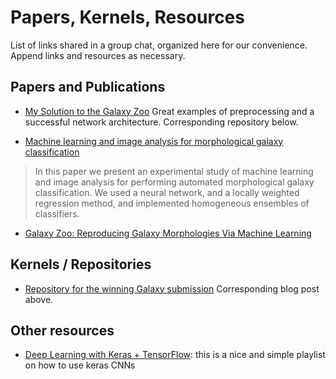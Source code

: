 # Papers, Kernels, Resources

List of links shared in a group chat, organized here for our convenience. Append links and resources as necessary.

## Papers and Publications

- [My Solution to the Galaxy Zoo](http://benanne.github.io/2014/04/05/galaxy-zoo.html)
Great examples of preprocessing and a successful network architecture. Corresponding repository below.

- [Machine learning and image analysis for morphological galaxy classification](https://academic.oup.com/mnras/article/349/1/87/3101624)
> In this paper we present an experimental study of machine learning and image analysis for performing automated morphological galaxy classification. We used a neural network, and a locally weighted regression method, and implemented homogeneous ensembles of classifiers.

- [Galaxy Zoo: Reproducing Galaxy Morphologies Via Machine Learning](https://arxiv.org/abs/0908.2033)

## Kernels / Repositories

- [Repository for the winning Galaxy submission](https://github.com/benanne/kaggle-galaxies)
Corresponding blog post above.

## Other resources

- [Deep Learning with Keras + TensorFlow](https://www.youtube.com/watch?v=N3oMKS1AfVI&list=PLX-LrBk6h3wR27xylD3Rsx4bbA15jlcYC): this is a nice and simple playlist on how to use keras CNNs

